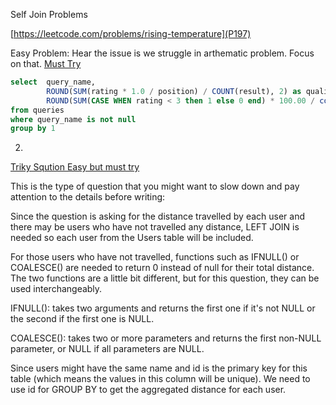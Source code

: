 Self Join Problems

[https://leetcode.com/problems/rising-temperature](P197)

Easy Problem: Hear the issue is we struggle in arthematic problem. Focus on that. 
[Must Try](https://leetcode.com/problems/queries-quality-and-percentage/description/)

```sql
select  query_name,
        ROUND(SUM(rating * 1.0 / position) / COUNT(result), 2) as quality, 
        ROUND(SUM(CASE WHEN rating < 3 then 1 else 0 end) * 100.00 / count(result), 2) as poor_query_percentage
from queries
where query_name is not null
group by 1
```

2. 
[Triky Sqution Easy but must try](https://leetcode.com/problems/top-travellers/editorial/)

This is the type of question that you might want to slow down and pay attention to the details before writing:

Since the question is asking for the distance travelled by each user and there may be users who have not travelled any distance, LEFT JOIN is needed so each user from the Users table will be included.

For those users who have not travelled, functions such as IFNULL() or COALESCE() are needed to return 0 instead of null for their total distance. The two functions are a little bit different, but for this question, they can be used interchangeably.

IFNULL(): takes two arguments and returns the first one if it's not NULL or the second if the first one is NULL.

COALESCE(): takes two or more parameters and returns the first non-NULL parameter, or NULL if all parameters are NULL.

Since users might have the same name and id is the primary key for this table (which means the values in this column will be unique). We need to use id for GROUP BY to get the aggregated distance for each user.
























